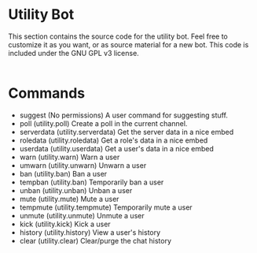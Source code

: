 # Utility Bot<br>
This section contains the source code for the utility bot. Feel free to customize it as you want, or as source material for a new bot. This code is included under the GNU GPL v3 license.<br><br>

# Commands<br>
- suggest (No permissions) A user command for suggesting stuff.
- poll (utility.poll) Create a poll in the current channel.<br>
- serverdata (utility.serverdata) Get the server data in a nice embed<br>
- roledata (utility.roledata) Get a role's data in a nice embed<br>
- userdata (utility.userdata) Get a user's data in a nice embed<br>
- warn (utility.warn) Warn a user<br>
- umwarn (utility.unwarn) Unwarn a user<br>
- ban (utility.ban) Ban a user<br>
- tempban (utility.ban) Temporarily ban a user<br>
- unban (utility.unban) Unban a user<br>
- mute (utility.mute) Mute a user<br>
- tempmute (utility.tempmute) Temporarily mute a user<br>
- unmute (utility.unmute) Unmute a user<br>
- kick (utility.kick) Kick a user<br>
- history (utility.history) View a user's history<br>
- clear (utility.clear) Clear/purge the chat history<br>
